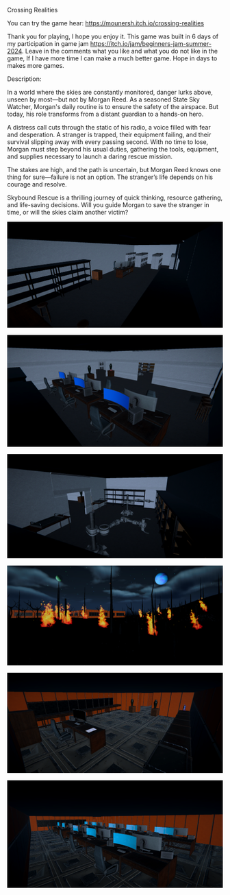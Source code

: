 Crossing Realities

You can try the game hear: https://mounersh.itch.io/crossing-realities

Thank you for playing, I hope you enjoy it. This game was built in 6 days of my participation in game jam https://itch.io/jam/beginners-jam-summer-2024. Leave in the comments what you like and what you do not like in the game, If I have more time I can make a much better game. Hope in days to makes more games.

Description:

In a world where the skies are constantly monitored, danger lurks above, unseen by most—but not by Morgan Reed. As a seasoned State Sky Watcher, Morgan's daily routine is to ensure the safety of the airspace. But today, his role transforms from a distant guardian to a hands-on hero.

A distress call cuts through the static of his radio, a voice filled with fear and desperation. A stranger is trapped, their equipment failing, and their survival slipping away with every passing second. With no time to lose, Morgan must step beyond his usual duties, gathering the tools, equipment, and supplies necessary to launch a daring rescue mission.

The stakes are high, and the path is uncertain, but Morgan Reed knows one thing for sure—failure is not an option. The stranger’s life depends on his courage and resolve.

Skybound Rescue is a thrilling journey of quick thinking, resource gathering, and life-saving decisions. Will you guide Morgan to save the stranger in time, or will the skies claim another victim?

![alt text](https://github.com/mouners/Crossing-Realities/blob/main/Assets/Images/image6.PNG?raw=true)

![alt text](https://github.com/mouners/Crossing-Realities/blob/main/Assets/Images/image5.PNG?raw=true)

![alt text](https://github.com/mouners/Crossing-Realities/blob/main/Assets/Images/image4.PNG?raw=true)

![alt text](https://github.com/mouners/Crossing-Realities/blob/main/Assets/Images/image3.PNG?raw=true)

![alt text](https://github.com/mouners/Crossing-Realities/blob/main/Assets/Images/image1.PNG?raw=true)

![alt text](https://github.com/mouners/Crossing-Realities/blob/main/Assets/Images/image2.PNG?raw=true)
